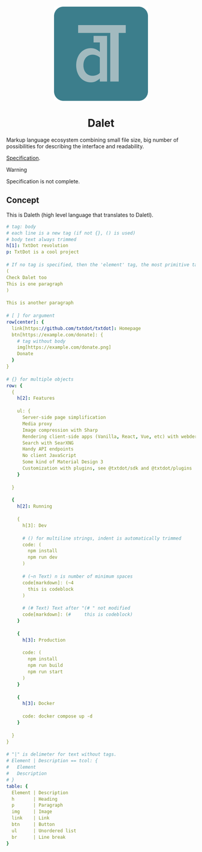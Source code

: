 <div align="center">

![Dalet](./imgs/dalet.png)

# Dalet

</div>

Markup language ecosystem сombining small file size, big number of possibilities for describing the interface and readability.

[Specification](./specification/main.md).

> [!WARNING]
> Specification is not complete.

## Concept

This is Daleth (high level language that translates to Daletl).

```yaml
# tag: body
# each line is a new tag (if not {}, () is used)
# body text always trimmed
h[1]: TxtDot revolution
p: TxtDot is a cool project

# If no tag is specified, then the 'element' tag, the most primitive tag, is placed
(
Check Dalet too
This is one paragraph
)

This is another paragraph

# [ ] for argument
row[center]: {
  link[https://github.com/txtdot/txtdot]: Homepage
  btn[https://example.com/donate]: {
    # tag without body
    img[https://example.com/donate.png]
    Donate
  }
}

# {} for multiple objects
row: {
  {
    h[2]: Features

    ul: {
      Server-side page simplification
      Media proxy
      Image compression with Sharp
      Rendering client-side apps (Vanilla, React, Vue, etc) with webder
      Search with SearXNG
      Handy API endpoints
      No client JavaScript
      Some kind of Material Design 3
      Customization with plugins, see @txtdot/sdk and @txtdot/plugins
    }

  }

  {
    h[2]: Running

    {
      h[3]: Dev

      # () for multiline strings, indent is automatically trimmed
      code: (
        npm install
        npm run dev
      )

      # (~n Text) n is number of minimum spaces
      code[markdown]: (~4
        this is codeblock
      )

      # (# Text) Text after "(# " not modified
      code[markdown]: (#     this is codeblock)
    }

    {
      h[3]: Production

      code: (
        npm install
        npm run build
        npm run start
      )
    }

    {
      h[3]: Docker

      code: docker compose up -d
    }

  }
}

# "|" is delimeter for text without tags.
# Element | Description == tcol: {
#   Element
#   Description
# }
table: {
  Element | Description
  h       | Heading
  p       | Paragraph
  img     | Image
  link    | Link
  btn     | Button
  ul      | Unordered list
  br      | Line break
}
```
